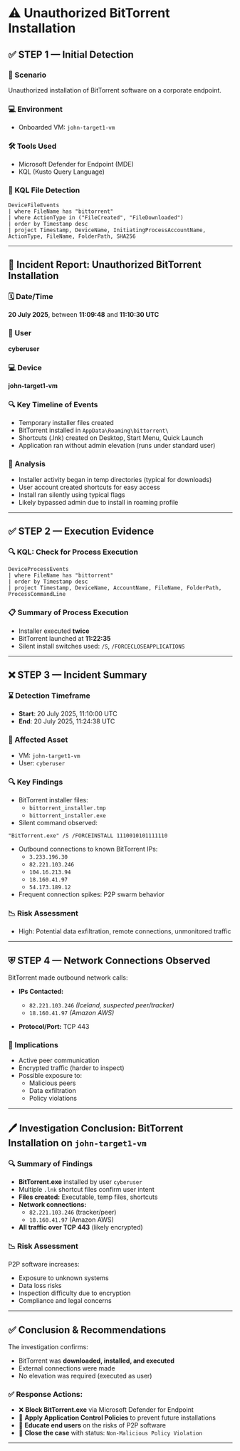 # ⚠️ Unauthorized BitTorrent Installation

## ✅ STEP 1 — Initial Detection

### 🔎 Scenario
Unauthorized installation of BitTorrent software on a corporate endpoint.

### 💻 Environment
- Onboarded VM: `john-target1-vm`

### 🛠️ Tools Used
- Microsoft Defender for Endpoint (MDE)
- KQL (Kusto Query Language)

### 📂 KQL File Detection
```kql
DeviceFileEvents
| where FileName has "bittorrent"
| where ActionType in ("FileCreated", "FileDownloaded")
| order by Timestamp desc
| project Timestamp, DeviceName, InitiatingProcessAccountName, ActionType, FileName, FolderPath, SHA256
```

---

## 🚨 Incident Report: Unauthorized BitTorrent Installation

### 🗓️ Date/Time
**20 July 2025**, between **11:09:48** and **11:10:30 UTC**

### 👤 User
**cyberuser**

### 💻 Device
**john-target1-vm**

### 🔍 Key Timeline of Events
- Temporary installer files created
- BitTorrent installed in `AppData\Roaming\bittorrent\`
- Shortcuts (.lnk) created on Desktop, Start Menu, Quick Launch
- Application ran without admin elevation (runs under standard user)

### 🧠 Analysis
- Installer activity began in temp directories (typical for downloads)
- User account created shortcuts for easy access
- Install ran silently using typical flags
- Likely bypassed admin due to install in roaming profile

---

## ✅ STEP 2 — Execution Evidence

### 🔍 KQL: Check for Process Execution
```kql
DeviceProcessEvents
| where FileName has "bittorrent"
| order by Timestamp desc
| project Timestamp, DeviceName, AccountName, FileName, FolderPath, ProcessCommandLine
```

### 📋 Summary of Process Execution
- Installer executed **twice**
- BitTorrent launched at **11:22:35**
- Silent install switches used: `/S`, `/FORCECLOSEAPPLICATIONS`

---

## ❌ STEP 3 — Incident Summary

### ⌛ Detection Timeframe
- **Start**: 20 July 2025, 11:10:00 UTC  
- **End**: 20 July 2025, 11:24:38 UTC

### 📅 Affected Asset
- VM: `john-target1-vm`
- User: `cyberuser`

### 🔍 Key Findings
- BitTorrent installer files:
  - `bittorrent_installer.tmp`
  - `bittorrent_installer.exe`
- Silent command observed:
```plaintext
"BitTorrent.exe" /S /FORCEINSTALL 1110010101111110
```
- Outbound connections to known BitTorrent IPs:
  - `3.233.196.30`
  - `82.221.103.246`
  - `104.16.213.94`
  - `18.160.41.97`
  - `54.173.189.12`
- Frequent connection spikes: P2P swarm behavior

### 📉 Risk Assessment
- High: Potential data exfiltration, remote connections, unmonitored traffic

---

## ⛨️ STEP 4 — Network Connections Observed

BitTorrent made outbound network calls:

- **IPs Contacted:**
  - `82.221.103.246` *(Iceland, suspected peer/tracker)*
  - `18.160.41.97` *(Amazon AWS)*

- **Protocol/Port:** TCP 443

### 🧠 Implications
- Active peer communication
- Encrypted traffic (harder to inspect)
- Possible exposure to:
  - Malicious peers
  - Data exfiltration
  - Policy violations

---

## 🖊️ Investigation Conclusion: BitTorrent Installation on `john-target1-vm`

### 🔍 Summary of Findings
- **BitTorrent.exe** installed by user `cyberuser`
- Multiple `.lnk` shortcut files confirm user intent
- **Files created:** Executable, temp files, shortcuts
- **Network connections:**
  - `82.221.103.246` (tracker/peer)
  - `18.160.41.97` (Amazon AWS)
- **All traffic over TCP 443** (likely encrypted)

### 📉 Risk Assessment
P2P software increases:
- Exposure to unknown systems
- Data loss risks
- Inspection difficulty due to encryption
- Compliance and legal concerns

---

## ✅ Conclusion & Recommendations

The investigation confirms:
- BitTorrent was **downloaded, installed, and executed**
- External connections were made
- No elevation was required (executed as user)

### ✅ Response Actions:
- ❌ **Block BitTorrent.exe** via Microsoft Defender for Endpoint
- 🔐 **Apply Application Control Policies** to prevent future installations
- 🤝 **Educate end users** on the risks of P2P software
- 📄 **Close the case** with status: `Non-Malicious Policy Violation`

---
